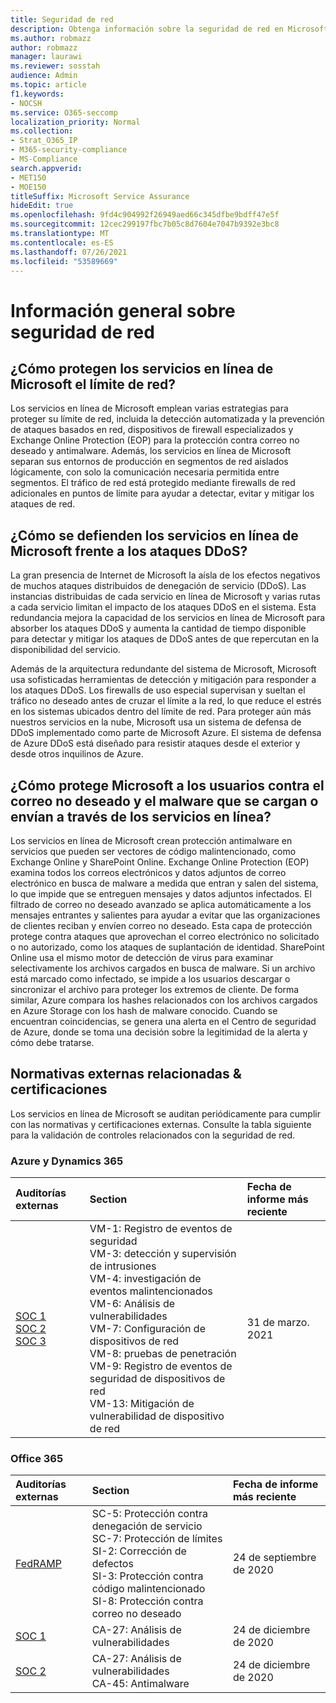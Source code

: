 ```yaml
---
title: Seguridad de red
description: Obtenga información sobre la seguridad de red en Microsoft 365
ms.author: robmazz
author: robmazz
manager: laurawi
ms.reviewer: sosstah
audience: Admin
ms.topic: article
f1.keywords:
- NOCSH
ms.service: O365-seccomp
localization_priority: Normal
ms.collection:
- Strat_O365_IP
- M365-security-compliance
- MS-Compliance
search.appverid:
- MET150
- MOE150
titleSuffix: Microsoft Service Assurance
hideEdit: true
ms.openlocfilehash: 9fd4c904992f26949aed66c345dfbe9bdff47e5f
ms.sourcegitcommit: 12cec299197fbc7b05c8d7604e7047b9392e3bc8
ms.translationtype: MT
ms.contentlocale: es-ES
ms.lasthandoff: 07/26/2021
ms.locfileid: "53589669"
---
```

# <a name="network-security-overview"></a>Información general sobre seguridad de red

## <a name="how-do-microsoft-online-services-secure-the-network-boundary"></a>¿Cómo protegen los servicios en línea de Microsoft el límite de red?

Los servicios en línea de Microsoft emplean varias estrategias para proteger su límite de red, incluida la detección automatizada y la prevención de ataques basados en red, dispositivos de firewall especializados y Exchange Online Protection (EOP) para la protección contra correo no deseado y antimalware. Además, los servicios en línea de Microsoft separan sus entornos de producción en segmentos de red aislados lógicamente, con solo la comunicación necesaria permitida entre segmentos. El tráfico de red está protegido mediante firewalls de red adicionales en puntos de límite para ayudar a detectar, evitar y mitigar los ataques de red.

## <a name="how-do-microsoft-online-services-defend-against-ddos-attacks"></a>¿Cómo se defienden los servicios en línea de Microsoft frente a los ataques DDoS?

La gran presencia de Internet de Microsoft la aísla de los efectos negativos de muchos ataques distribuidos de denegación de servicio (DDoS). Las instancias distribuidas de cada servicio en línea de Microsoft y varias rutas a cada servicio limitan el impacto de los ataques DDoS en el sistema. Esta redundancia mejora la capacidad de los servicios en línea de Microsoft para absorber los ataques DDoS y aumenta la cantidad de tiempo disponible para detectar y mitigar los ataques de DDoS antes de que repercutan en la disponibilidad del servicio.

Además de la arquitectura redundante del sistema de Microsoft, Microsoft usa sofisticadas herramientas de detección y mitigación para responder a los ataques DDoS. Los firewalls de uso especial supervisan y sueltan el tráfico no deseado antes de cruzar el límite a la red, lo que reduce el estrés en los sistemas ubicados dentro del límite de red. Para proteger aún más nuestros servicios en la nube, Microsoft usa un sistema de defensa de DDoS implementado como parte de Microsoft Azure. El sistema de defensa de Azure DDoS está diseñado para resistir ataques desde el exterior y desde otros inquilinos de Azure.

## <a name="how-does-microsoft-protect-users-against-spam-and-malware-being-uploaded-or-sent-through-online-services"></a>¿Cómo protege Microsoft a los usuarios contra el correo no deseado y el malware que se cargan o envían a través de los servicios en línea?

Los servicios en línea de Microsoft crean protección antimalware en servicios que pueden ser vectores de código malintencionado, como Exchange Online y SharePoint Online. Exchange Online Protection (EOP) examina todos los correos electrónicos y datos adjuntos de correo electrónico en busca de malware a medida que entran y salen del sistema, lo que impide que se entreguen mensajes y datos adjuntos infectados. El filtrado de correo no deseado avanzado se aplica automáticamente a los mensajes entrantes y salientes para ayudar a evitar que las organizaciones de clientes reciban y envíen correo no deseado. Esta capa de protección protege contra ataques que aprovechan el correo electrónico no solicitado o no autorizado, como los ataques de suplantación de identidad. SharePoint Online usa el mismo motor de detección de virus para examinar selectivamente los archivos cargados en busca de malware. Si un archivo está marcado como infectado, se impide a los usuarios descargar o sincronizar el archivo para proteger los extremos de cliente. De forma similar, Azure compara los hashes relacionados con los archivos cargados en Azure Storage con los hash de malware conocido. Cuando se encuentran coincidencias, se genera una alerta en el Centro de seguridad de Azure, donde se toma una decisión sobre la legitimidad de la alerta y cómo debe tratarse.

## <a name="related-external-regulations--certifications"></a>Normativas externas relacionadas & certificaciones

Los servicios en línea de Microsoft se auditan periódicamente para cumplir con las normativas y certificaciones externas. Consulte la tabla siguiente para la validación de controles relacionados con la seguridad de red.

### <a name="azure-and-dynamics-365"></a>Azure y Dynamics 365

| **Auditorías externas** | **Section** | **Fecha de informe más reciente** |
|:--------------------|:------------|:-----------------------|
| [SOC 1](https://servicetrust.microsoft.com/ViewPage/MSComplianceGuideV3?command=Download&downloadType=Document&downloadId=b8721ebd-af20-42fe-b22f-8332b0a19517&tab=7027ead0-3d6b-11e9-b9e1-290b1eb4cdeb&docTab=7027ead0-3d6b-11e9-b9e1-290b1eb4cdeb_SOC_%2F_SSAE_16_Reports) <br> [SOC 2](https://servicetrust.microsoft.com/ViewPage/MSComplianceGuideV3?command=Download&downloadType=Document&downloadId=234a0f57-83c1-4afc-a586-a0e7a59592f7&tab=7027ead0-3d6b-11e9-b9e1-290b1eb4cdeb&docTab=7027ead0-3d6b-11e9-b9e1-290b1eb4cdeb_SOC_%2F_SSAE_16_Reports) <br> [SOC 3](https://servicetrust.microsoft.com/ViewPage/MSComplianceGuideV3?command=Download&downloadType=Document&downloadId=75c8cbf6-e456-473c-a05e-34fea888ec2a&tab=7027ead0-3d6b-11e9-b9e1-290b1eb4cdeb&docTab=7027ead0-3d6b-11e9-b9e1-290b1eb4cdeb_SOC_%2F_SSAE_16_Reports) | VM-1: Registro de eventos de seguridad <br> VM-3: detección y supervisión de intrusiones <br> VM-4: investigación de eventos malintencionados <br> VM-6: Análisis de vulnerabilidades <br> VM-7: Configuración de dispositivos de red <br> VM-8: pruebas de penetración <br> VM-9: Registro de eventos de seguridad de dispositivos de red <br> VM-13: Mitigación de vulnerabilidad de dispositivo de red | 31 de marzo. 2021 |

### <a name="office-365"></a>Office 365

| **Auditorías externas** | **Section** | **Fecha de informe más reciente** |
|:--------------------|:------------|:-----------------------|
| [FedRAMP](https://compliance.microsoft.com/compliancemanager) | SC-5: Protección contra denegación de servicio <br> SC-7: Protección de límites <br> SI-2: Corrección de defectos <br> SI-3: Protección contra código malintencionado <br> SI-8: Protección contra correo no deseado | 24 de septiembre de 2020 |
| [SOC 1](https://servicetrust.microsoft.com/ViewPage/MSComplianceGuideV3?command=Download&downloadType=Document&downloadId=90df3f9c-3aaf-4dbf-99d0-ca9f2991721b&tab=7027ead0-3d6b-11e9-b9e1-290b1eb4cdeb&docTab=7027ead0-3d6b-11e9-b9e1-290b1eb4cdeb_SOC_%2F_SSAE_16_Reports) | CA-27: Análisis de vulnerabilidades | 24 de diciembre de 2020 |
| [SOC 2](https://servicetrust.microsoft.com/ViewPage/MSComplianceGuideV3?command=Download&downloadType=Document&downloadId=a73c1738-7892-42b7-acd3-87b6371c53f6&tab=7027ead0-3d6b-11e9-b9e1-290b1eb4cdeb&docTab=7027ead0-3d6b-11e9-b9e1-290b1eb4cdeb_SOC_%2F_SSAE_16_Reports) | CA-27: Análisis de vulnerabilidades <br> CA-45: Antimalware | 24 de diciembre de 2020 |